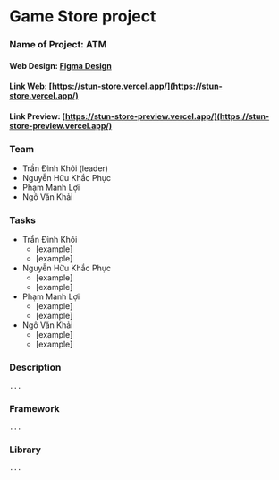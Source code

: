 # Game Store project
### Name of Project: ATM
#### Web Design: [Figma Design](https://www.figma.com/file/PyrhA02MocSgTN3iHlh6Dm/WebGameDesign?node-id=0%3A1)
#### Link Web: [https://stun-store.vercel.app/](https://stun-store.vercel.app/)
#### Link Preview: [https://stun-store-preview.vercel.app/](https://stun-store-preview.vercel.app/)
### Team

- Trần Đình Khôi (leader)
- Nguyễn Hữu Khắc Phục
- Phạm Mạnh Lợi
- Ngô Văn Khải

### Tasks

- Trần Đình Khôi
  - [example]
  - [example]
- Nguyễn Hữu Khắc Phục
  - [example]
  - [example]
- Phạm Mạnh Lợi
  - [example]
  - [example]
- Ngô Văn Khải
  - [example]
  - [example]

### Description

    ...

### Framework

    ...

### Library

    ...
